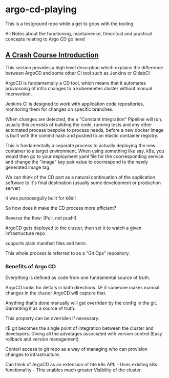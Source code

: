 # argo-cd-playing
This is a testground repo while a get to grips with the tooling

All Notes about the functioning, mantainence, theoritcal and practical concepts relating to Argo CD go here!

## [A Crash Course Introduction](https://www.youtube.com/watch?v=MeU5_k9ssrs)

This section provides a high level descrption which explains the difference between ArgoCD and some other CI tool such as Jenkins 
or GitlabCI

ArgoCD is fundamentally a CD tool, which means that it automates proviosning of infra changes to a kuberenetes cluster without manual intervention.

Jenkins CI is designed to work with application code repositories, monitoring them for changes on specific branches.

When changes are detected, the a "Constant Integration" Pipeline will run, usually this consists of building the code, running tests and 
any other automated process bespoke to process needs, before a new docker image is built with the commit hash and pushed to an elastic container 
registry.

This is fundamentally a separate process to actually deploying the new container to a target environment. When using something like say, k8s, you would then go
to your deployment yaml file for the coorresponding service and change the "image" key pair value to coorrespond to the newly generated image tag.

We can think of the CD part as a natural continuation of the application software to it's final destination (usually some development or production server)

It was purposegully built for k8s!!

So how does it make the CD process more efficient?

Reverse the flow: (Pull, not push!)

ArgoCD gets deployed to the cluster, then set it to watch a given infrastructure repo

supports plain manifest files and helm.

This whole process is referred to as a "Git Ops" repository.

### Benefits of Argo CD

Everything is defined as code from one fundamental source of truth.

ArgoCD looks for delta's in both directions. I:E if someone makes manual changes in the cluster ArgoCD will capture that.

Anything that's done manually will get overriden by the config in the git. Garranting it as a source of truth.

This property can be overriden if necessary.

I:E git becomes the single point of integration between the cluster and developers. Giving all the advatages associated with version control
(Easy rollback and version management)

Contorl access to git repo as a way of managing who can provision changes to infrastructure.

Can think of ArgoCD as an extension of hte k8s API:
    - Uses existing k8s functionality
    - This enables much greater Visibility of the cluster.

